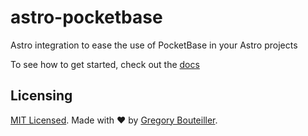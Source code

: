 # astro-pocketbase

Astro integration to ease the use of PocketBase in your Astro projects

To see how to get started, check out the [docs](https://astro-pocketbase-five.vercel.app)

## Licensing

[MIT Licensed](./LICENSE). Made with ❤️ by [Gregory Bouteiller](https://github.com/gbouteiller).
